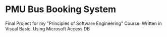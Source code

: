 # PMU Bus Booking System
Final Project for my "Principles of Software Engineering" Course.
Written in Visual Basic.
Using Microsoft Access DB
